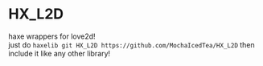 # HX_L2D
haxe wrappers for love2d!  
just do `haxelib git HX_L2D https://github.com/MochaIcedTea/HX_L2D` then include it like any other library!  